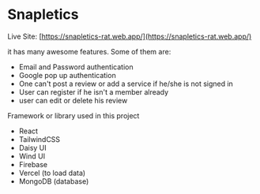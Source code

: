 # Snapletics

Live Site: [https://snapletics-rat.web.app/](https://snapletics-rat.web.app/)

it has many awesome features. Some of them are:

- Email and Password authentication
- Google pop up authentication
- One can't post a review or add a service if he/she is not signed in
- User can register if he isn't a member already
- user can edit or delete his review

Framework or library used in this project

- React
- TailwindCSS
- Daisy UI
- Wind UI
- Firebase
- Vercel (to load data)
- MongoDB (database)

